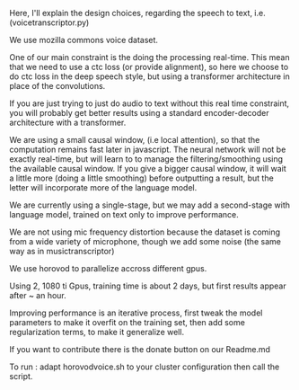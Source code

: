 Here, I'll explain the design choices, regarding the speech to text, i.e. (voicetranscriptor.py)

We use mozilla commons voice dataset.

One of our main constraint is the doing the processing real-time.
This mean that we need to use a ctc loss (or provide alignment), so here we choose to do ctc loss in the deep speech style, but using a transformer architecture in place of the convolutions.

If you are just trying to just do audio to text without this real time constraint, you will probably get better results using a standard encoder-decoder architecture with a transformer.

We are using a small causal window, (i.e local attention), so that the computation remains fast later in javascript.
The neural network will not be exactly real-time, but will learn to to manage the filtering/smoothing using the available causal window.
If you give a bigger causal window, it will wait a little more (doing a little smoothing) before outputting a result, but the letter will incorporate more of the language model.

We are currently using a single-stage, but we may add a second-stage with language model, trained on text only to improve performance.

We are not using mic frequency distortion because the dataset is coming from a wide variety of microphone, though we add some noise (the same way as in musictranscriptor)

We use horovod to parallelize accross different gpus.

Using 2, 1080 ti Gpus, training time is about 2 days, but first results appear after ~ an hour.

Improving performance is an iterative process, first tweak the model parameters to make it overfit on the training set, then add some regularization terms, to make it generalize well.

If you want to contribute there is the donate button on our Readme.md 

To run : adapt horovodvoice.sh to your cluster configuration then call the script.
